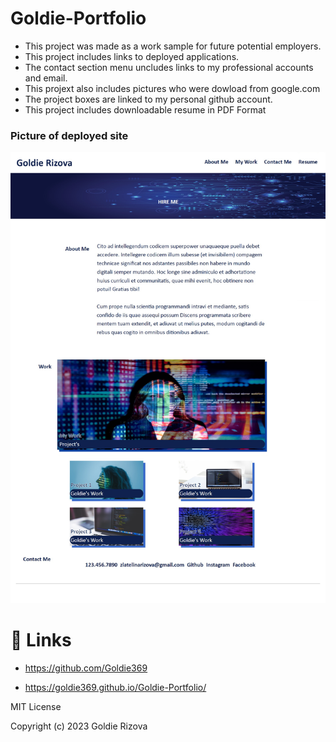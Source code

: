 # Goldie-Portfolio







- This project was made as a work sample for future potential employers.
- This project includes links to deployed applications.
- The contact section menu uncludes links to my professional accounts and email.
- This projext also includes pictures who were dowload from google.com
- The project boxes are linked to my personal github account.
-  This project includes downloadable resume in PDF Format




### Picture of deployed site
<img src="./images/Portfolio webpage.jpg">

# 🔗 Links

- https://github.com/Goldie369

- https://goldie369.github.io/Goldie-Portfolio/



MIT License

Copyright (c) 2023 Goldie Rizova

